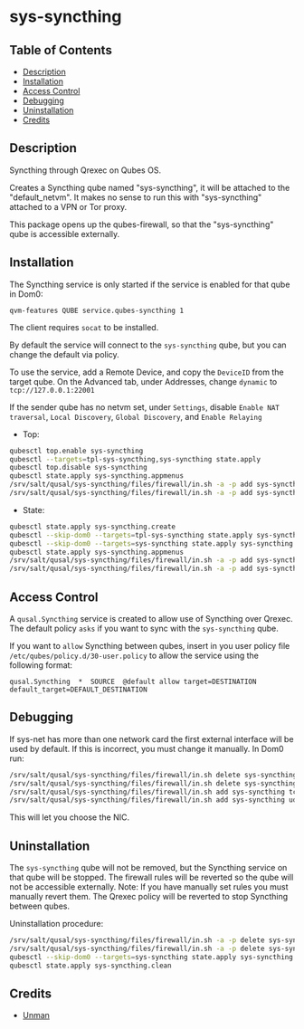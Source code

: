 # sys-syncthing

## Table of Contents

* [Description](#description)
* [Installation](#installation)
* [Access Control](#access-control)
* [Debugging](#debugging)
* [Uninstallation](#uninstallation)
* [Credits](#credits)

## Description

Syncthing through Qrexec on Qubes OS.

Creates a Syncthing qube named "sys-syncthing", it will be attached to the
"default_netvm". It makes no sense to run this with "sys-syncthing" attached
to a VPN or Tor proxy.

This package opens up the qubes-firewall, so that the "sys-syncthing" qube is
accessible externally.

## Installation

The Syncthing service is only started if the service is enabled for that qube
in Dom0:
```
qvm-features QUBE service.qubes-syncthing 1
```
The client requires `socat` to be installed.

By default the service will connect to the `sys-syncthing` qube, but you can
change the default via policy.

To use the service, add a Remote Device, and copy the `DeviceID` from the
target qube. On the Advanced tab, under Addresses, change `dynamic` to
`tcp://127.0.0.1:22001`

If the sender qube has no netvm set, under `Settings`, disable
`Enable NAT traversal`, `Local Discovery`, `Global Discovery`, and
`Enable Relaying`

- Top:
```sh
qubesctl top.enable sys-syncthing
qubesctl --targets=tpl-sys-syncthing,sys-syncthing state.apply
qubesctl top.disable sys-syncthing
qubesctl state.apply sys-syncthing.appmenus
/srv/salt/qusal/sys-syncthing/files/firewall/in.sh -a -p add sys-syncthing tcp 22000
/srv/salt/qusal/sys-syncthing/files/firewall/in.sh -a -p add sys-syncthing udp 22000
```

- State:
```sh
qubesctl state.apply sys-syncthing.create
qubesctl --skip-dom0 --targets=tpl-sys-syncthing state.apply sys-syncthing.install
qubesctl --skip-dom0 --targets=sys-syncthing state.apply sys-syncthing.configure
qubesctl state.apply sys-syncthing.appmenus
/srv/salt/qusal/sys-syncthing/files/firewall/in.sh -a -p add sys-syncthing tcp 22000
/srv/salt/qusal/sys-syncthing/files/firewall/in.sh -a -p add sys-syncthing udp 22000
```

## Access Control

A `qusal.Syncthing` service is created to allow use of Syncthing over
Qrexec. The default policy `asks` if you want to sync with the `sys-syncthing`
qube.

If you want to `allow` Syncthing between qubes, insert in you user policy file
`/etc/qubes/policy.d/30-user.policy` to allow the service using the following
format:
```qrexecpolicy
qusal.Syncthing  *  SOURCE  @default allow target=DESTINATION default_target=DEFAULT_DESTINATION
```

## Debugging

If sys-net has more than one network card the first external interface will
be used by default.
If this is incorrect, you must change it manually. In Dom0 run:
```sh
/srv/salt/qusal/sys-syncthing/files/firewall/in.sh delete sys-syncthing tcp 22000 -a -p
/srv/salt/qusal/sys-syncthing/files/firewall/in.sh delete sys-syncthing udp 22000 -a -p
/srv/salt/qusal/sys-syncthing/files/firewall/in.sh add sys-syncthing tcp 22000 -p
/srv/salt/qusal/sys-syncthing/files/firewall/in.sh add sys-syncthing udp 22000 -p
```
This will let you choose the NIC.

## Uninstallation

The `sys-syncthing` qube will not be removed, but the Syncthing service on
that qube will be stopped. The firewall rules will be reverted so the qube
will not be accessible externally. Note: If you have manually set rules you
must manually revert them. The Qrexec policy will be reverted to stop
Syncthing between qubes.

Uninstallation procedure:
```sh
/srv/salt/qusal/sys-syncthing/files/firewall/in.sh -a -p delete sys-syncthing tcp 22000
/srv/salt/qusal/sys-syncthing/files/firewall/in.sh -a -p delete sys-syncthing udp 22000
qubesctl --skip-dom0 --targets=sys-syncthing state.apply sys-syncthing.cancel
qubesctl state.apply sys-syncthing.clean
```

## Credits

- [Unman](https://github.com/unman/shaker/tree/master/syncthing)
